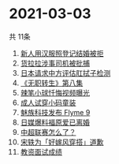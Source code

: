 # 2021-03-03
  共 11条

  <!-- BEGIN -->
  <!-- 最后更新时间:Wed Mar 03 2021 10:11:02 GMT+0000 (Coordinated Universal Time) -->
  1. [新人用汉服照登记结婚被拒](https://www.zhihu.com/search?q=汉服登记结婚)
1. [货拉拉涉事司机被批捕](https://www.zhihu.com/search?q=货拉拉司机被捕)
1. [日本请求中方评估肛拭子检测](https://www.zhihu.com/search?q=肛拭子)
1. [《无职转生》第八集](https://www.zhihu.com/search?q=无职转生)
1. [辣笔小球忏悔视频曝光](https://www.zhihu.com/search?q=辣笔小球)
1. [成人试穿小码童装](https://www.zhihu.com/search?q=优衣库童装)
1. [魅族科技发布 Flyme 9](https://www.zhihu.com/search?q=flyme9)
1. [日媒爆料福原爱已离婚](https://www.zhihu.com/search?q=福原爱)
1. [中超联赛怎么了？](https://www.zhihu.com/search?q=中超)
1. [宋轶为「好嫁风穿搭」道歉](https://www.zhihu.com/search?q=宋轶道歉)
1. [教资面试成绩](https://www.zhihu.com/search?q=教资面试成绩)
  <!-- END -->
  